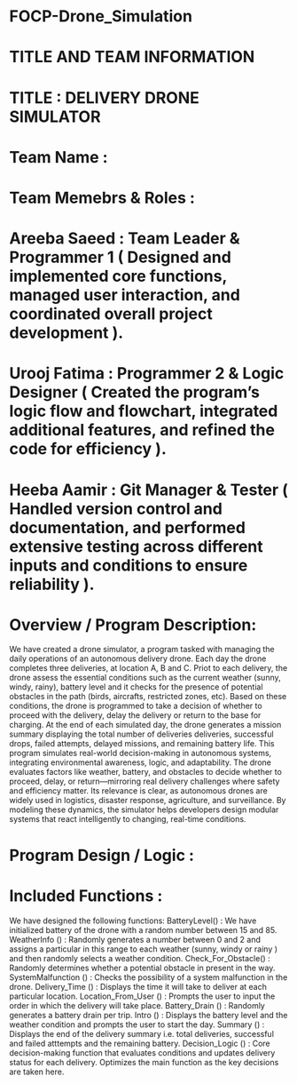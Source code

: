 # FOCP-Drone_Simulation
# TITLE AND TEAM INFORMATION
# TITLE : DELIVERY DRONE SIMULATOR
# Team Name : 
# Team Memebrs & Roles :
# Areeba Saeed : Team Leader & Programmer 1 ( Designed and implemented core functions, managed user interaction, and coordinated overall project development ).
# Urooj Fatima : Programmer 2 & Logic Designer ( Created the program’s logic flow and flowchart, integrated additional features, and refined the code for efficiency ).
# Heeba Aamir : Git Manager & Tester ( Handled version control and documentation, and performed extensive testing across different inputs and conditions to ensure reliability ).

# Overview / Program Description:
We have created a drone simulator, a program tasked with managing the daily operations of an autonomous delivery drone. Each day the drone completes three deliveries, at location A, B and C. Priot to each delivery, the drone assess the essential conditions such as the current weather (sunny, windy, rainy), battery level and it checks for the presence of potential  obstacles in the path (birds, aircrafts, restricted zones, etc). Based on these conditions, the drone is programmed to take a decision of whether to proceed with the delivery, delay the delivery or return to the base for charging. At the end of each simulated day, the drone generates a mission summary displaying the total number of deliveries deliveries, successful drops, failed attempts, delayed missions, and remaining battery life.
This program simulates real-world decision-making in autonomous systems, integrating environmental awareness, logic, and adaptability. The drone evaluates factors like weather, battery, and obstacles to decide whether to proceed, delay, or return—mirroring real delivery challenges where safety and efficiency matter. Its relevance is clear, as autonomous drones are widely used in logistics, disaster response, agriculture, and surveillance. By modeling these dynamics, the simulator helps developers design modular systems that react intelligently to changing, real-time conditions.
# Program Design / Logic :
# Included Functions :
We have designed the following functions:
BatteryLevel() : We have initialized battery of the drone with a random number between 15 and 85.
WeatherInfo () : Randomly generates a number between 0 and 2 and assigns a particular in this range to each weather (sunny, windy or rainy ) and then randomly selects a weather condition.
Check_For_Obstacle() : Randomly determines whether a potential obstacle in present in the way.
SystemMalfunction () : Checks the possibility of a system malfunction in the drone.
Delivery_Time () : Displays the time it will take to deliver at each particular location.
Location_From_User () : Prompts the user to input the order in which the delivery will take place.
Battery_Drain () : Randomly generates a battery drain per trip.
Intro () : Displays the battery level and the weather condition and prompts the user to start the day.
Summary () : Displays the end of the delivery summary i.e. total deliveries, successful and failed atttempts and the remaining battery.
Decision_Logic () :  Core decision-making function that evaluates conditions and updates delivery status for each delivery. Optimizes the main function as the key decisions are taken here.
